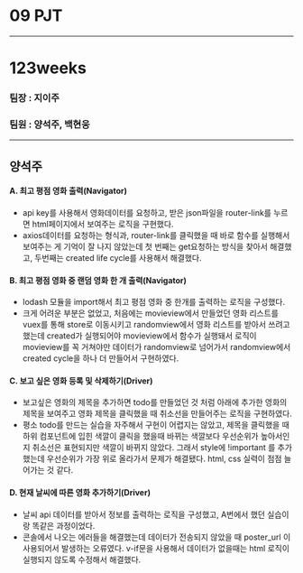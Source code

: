 # 09 PJT
---
# 123weeks
### 팀장 : 지이주
### 팀원 : 양석주, 백현웅
---

## 양석주
#### A. 최고 평점 영화 출력(Navigator)
- api key를 사용해서 영화데이터를 요청하고, 받은 json파일을 router-link를 누르면 html페이지에서 보여주는 로직을 구현했다.
- axios데이터를 요청하는 형식과, router-link를 클릭했을 때 바로 함수를 실행해서 보여주는 게 기억이 잘 나지 않았는데 첫 번째는 get요청하는 방식을 찾아서 해결했고, 두번째는 created life cycle를 사용해서 해결했다.

#### B. 최고 평점 영화 중 랜덤 영화 한 개 출력(Navigator)
- lodash 모듈을 import해서 최고 평점 영화 중 한개를 출력하는 로직을 구성했다.
- 크게 어려운 부분은 없었고, 처음에는 movieview에서 만들었던 영화 리스트를 vuex를 통해 store로 이동시키고 randomview에서 영화 리스트를 받아서 쓰려고 했는데 created가 실행되어야 movieview에서 함수가 실행돼서 로직이 movieview를 꼭 거쳐야만 데이터가 randomview로 넘어가서 randomview에서 created cycle을 하나 더 만들어서 구현하였다.

#### C. 보고 싶은 영화 등록 및 삭제하기(Driver)
- 보고싶은 영화의 제목을 추가하면 todo를 만들었던 것 처럼 아래에 추가한 영화의 제목을 보여주고 영화 제목을 클릭했을 때 취소선을 만들어주는 로직을 구현하였다.
- 평소 todo를 만드는 실습을 자주해서 구현이 어렵지는 않았고, 제목을 클릭했을 때 하위 컴포넌트에 입힌 색깔이 클릭을 했을때 바뀌는 색깔보다 우선순위가 높아서인지 취소선은 표현되지만 색깔이 바뀌지 않았다. 그래서 style에 !important 를 추가했는데 우선순위가 가장 위로 올라가서 문제가 해결됐다. html, css 실력이 점점 늘어가는 것 같다.

#### D. 현재 날씨에 따른 영화 추가하기(Driver)
- 날씨 api 데이터를 받아서 정보를 출력하는 로직을 구성했고, A번에서 했던 실습이랑 똑같은 과정이었다.
- 콘솔에서 나오는 에러들을 해결했는데 데이터가 전송되지 않았을 때 poster_url 이 사용되어서 발생하는 오류였다. v-if문을 사용해서 데이터가 없을때는 html 로직이 실행되지 않도록 수정해서 해결했다.
